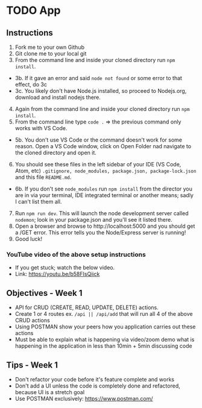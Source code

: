 # TODO App

## Instructions

1. Fork me to your own Github
2. Git clone me to your local git
3. From the command line and inside your cloned directory run `npm install`.
- 3b. If it gave an error and said `node not found` or some error to that effect, do 3c
- 3c. You likely don't have Node.js installed, so proceed to Nodejs.org, download and install nodejs there.
4. Again from the command line and inside your cloned directory run `npm install`.
5. From the command line type `code .` => the previous command only works with VS Code.
- 5b. You don't use VS Code or the command doesn't work for some reason. Open a VS Code window, click on Open Folder nad navigate to the cloned directory and open it.
6. You should see these files in the left sidebar of your IDE (VS Code, Atom, etc) `.gitignore, node_modules, package.json, package-lock.json` and this file `README.md`.
- 6b. If you don't see `node_modules` run `npm install` from the director you are in via your terminal, IDE integrated terminal or another means; sadly I can't list them all.
7. Run `npm run dev`. This will launch the node development server called `nodemon`; look in your package.json and you'll see it listed there.
8. Open a browser and browse to http://localhost:5000 and you should get a /GET error. This error tells you the Node/Express server is running!
9. Good luck!

### YouTube video of the above setup instructions
- If you get stuck; watch the below video.
- Link: https://youtu.be/b58FIsQiick

## Objectives - Week 1
- API for CRUD (CREATE, READ, UPDATE, DELETE) actions.
- Create 1 or 4 routes ex. `/api || /api/add` that will run all 4 of the above CRUD actions
- Using POSTMAN show your peers how you application carries out these actions
- Must be able to explain what is happening via video/zoom demo what is happening in the application in less than 10min + 5min discussing code

## Tips - Week 1
- Don't refactor your code before it's feature complete and works
- Don't add a UI unless the code is completely done and refactored, because UI is a stretch goal
- Use POSTMAN exclusively: https://www.postman.com/